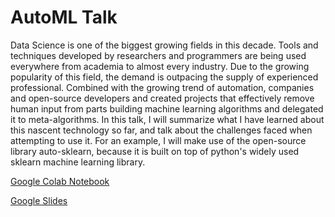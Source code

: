 # AutoML Talk

Data Science is one of the biggest growing fields in this decade. Tools and techniques developed by researchers and programmers are being used everywhere from academia to almost every industry. Due to the growing popularity of this field, the demand is outpacing the supply of experienced professional. Combined with the growing trend of automation, companies and open-source developers and created projects that effectively remove human input from parts building machine learning algorithms and delegated it to meta-algorithms. In this talk, I will summarize what I have learned about this nascent technology so far, and talk about the challenges faced when attempting to use it. For an example, I will make use of the open-source library auto-sklearn, because it is built on top of python's widely used sklearn machine learning library.

[Google Colab Notebook](https://colab.research.google.com/drive/1ze7eRYzrDydE-iyJaacjFCHA_MBRulWj?usp=sharing)

[Google Slides]()
